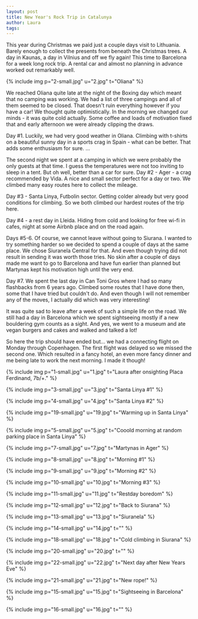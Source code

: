 ```yaml
---
layout: post
title: New Year's Rock Trip in Catalunya
author: Laura
tags: 
---
```


This year during Christmas we paid just a couple days visit to Lithuania. Barely enough to collect the presents from beneath the Christmas trees. A day in Kaunas, a day in Vilnius and off we fly again! This time to Barcelona for a week long rock trip. A rental car and almost no planning in advance worked out remarkably well.

{% include img p="2-small.jpg" u="2.jpg" t="Oliana" %}
<!--break-->

We reached Oliana quite late at the night of the Boxing day which meant that no camping was working. We had a list of three campings and all of them seemed to be closed. That doesn't ruin everything however if you have a car! We thought quite optimistically. In the morning we changed our minds - it was quite cold actually. Some coffee and loads of motivation fixed that and early afternoon we were already clipping the draws.

Day #1. Luckily, we had very good weather in Oliana. Climbing with t-shirts  on a beautiful sunny day in a sports crag in Spain - what can be better. That adds some enthusiasm for sure. ...

The second night we spent at a camping in which we were probably the only guests at that time. I guess the temperatures were not too inviting to sleep in a tent. But oh well, better than a car for sure. Day #2 - Ager - a crag recommended by Vida. A nice and small sector perfect for a day or two. We climbed many easy routes here to collect the mileage.

Day #3 - Santa Linya, Futbolin sector. Getting colder already but very good conditions for climbing. So we both climbed our hardest routes of the trip here.

Day #4 - a rest day in Lleida. Hiding from cold and looking for free wi-fi in cafes, night at some Airbnb place and on the road again.

Days #5-6. Of course, we cannot leave without going to Siurana. I wanted to try something harder so we decided to spend a couple of days at the same place. We chose Siuranela Central for that. And even though trying did not result in sending it was worth those tries. No skin after a couple of days made me want to go to Barcelona and have fun earlier than planned but Martynas kept his motivation high until the very end.

Day #7. We spent the last day in Can Toni Gros where I had so many flashbacks from 6 years ago. Climbed some routes that I have done then, some that I have tried but couldn't do. And even though I will not remember any of the moves, I actually did which was very interesting!

It was quite sad to leave after a week of such a simple life on the road. We still had a day in Barcelona which we spent sightseeing mostly if a new bouldering gym counts as a sight. And yes, we went to a museum and ate vegan burgers and cakes and walked and talked a lot!

So here the trip should have ended but... we had a connecting flight on Monday through Copenhagen. The first flight was delayed so we missed the second one. Which resulted in a fancy hotel, an even more fancy dinner and me being late to work the next morning. I made it though!

{% include img p="1-small.jpg" u="1.jpg" t="Laura after onsighting Placa Ferdinand, 7b/+." %}

{% include img p="3-small.jpg" u="3.jpg" t="Santa Linya #1" %}

{% include img p="4-small.jpg" u="4.jpg" t="Santa Linya #2" %}

{% include img p="19-small.jpg" u="19.jpg" t="Warming up in Santa Linya" %}

{% include img p="5-small.jpg" u="5.jpg" t="Cooold morning at random parking place in Santa Linya" %}

{% include img p="7-small.jpg" u="7.jpg" t="Martynas in Ager" %}

{% include img p="8-small.jpg" u="8.jpg" t="Morning #1" %}

{% include img p="9-small.jpg" u="9.jpg" t="Morning #2" %}

{% include img p="10-small.jpg" u="10.jpg" t="Morning #3" %}

{% include img p="11-small.jpg" u="11.jpg" t="Restday boredom" %}

{% include img p="12-small.jpg" u="12.jpg" t="Back to Siurana" %}

{% include img p="13-small.jpg" u="13.jpg" t="Siuranela" %}

{% include img p="14-small.jpg" u="14.jpg" t="" %}

{% include img p="18-small.jpg" u="18.jpg" t="Cold climbing in Siurana" %}

{% include img p="20-small.jpg" u="20.jpg" t="" %}

{% include img p="22-small.jpg" u="22.jpg" t="Next day after New Years Eve" %}

{% include img p="21-small.jpg" u="21.jpg" t="New rope!" %}

{% include img p="15-small.jpg" u="15.jpg" t="Sightseeing in Barcelona" %}

{% include img p="16-small.jpg" u="16.jpg" t="" %}
